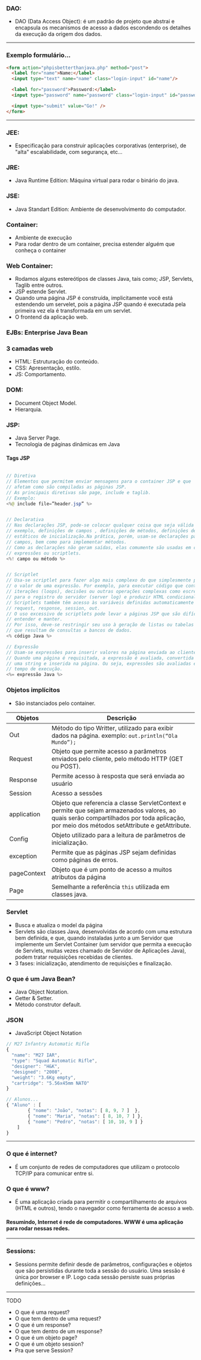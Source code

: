 ### DAO:
- DAO (Data Access Object): é um padrão de projeto que abstrai e encapsula os mecanismos de acesso a dados escondendo os detalhes da execução da origem dos dados.

---

### Exemplo formulário...

```html
<form action="phpisbetterthanjava.php" method="post">
  <label for="name">Name:</label>
  <input type="text" name="name" class="login-input" id="name"/>

  <label for="password">Password:</label>
  <input type="password" name="password" class="login-input" id="password" />

  <input type="submit" value="Go!" />
</form>
```


---

### JEE: 
- Especificação para construir aplicações corporativas (enterprise), de "alta" escalabilidade, com segurança, etc...

### JRE: 
- Java Runtime Edition:  Máquina virtual para rodar o binário do java.

### JSE: 
- Java Standart Edition: Ambiente de desenvolvimento do computador.

### Container:
- Ambiente de execução
- Para rodar dentro de um container, precisa estender alguém que conheça o container

### Web Container:
- Rodamos alguns estereótipos de classes Java, tais como; JSP, Servlets, Taglib entre outros.
- JSP estende Servlet.
- Quando uma página JSP é construída, implicitamente você está estendendo um servelet, pois a página JSP quando é executada pela primeira vez ela é transformada em um servlet.
- O frontend da aplicação web.

### EJBs: Enterprise Java Bean 

### 3 camadas web
- HTML: Estruturação do conteúdo.
- CSS: Apresentação, estilo.
- JS: Comportamento.

### DOM:
- Document Object Model.
- Hierarquia.

### JSP:
- Java Server Page.
- Tecnologia de páginas dinâmicas em Java

#### Tags JSP

```java

// Diretiva
// Elementos que permitem enviar mensagens para o container JSP e que 
// afetam como são compiladas as páginas JSP. 
// As principais diretivas são page, include e taglib.
// Exemplo:
<%@ include file=”header.jsp” %>


// Declarativa
// Nas declarações JSP, pode-se colocar qualquer coisa que seja válida pôr em uma classe. Por
// exemplo, definições de campos , definições de métodos, definições de classes internas, blocos
// estáticos de inicialização.Na prática, porém, usam-se declarações para declarar e inicializar
// campos, bem como para implementar métodos.
// Como as declarações não geram saídas, elas comumente são usadas em conjunto com
// expressões ou scriptlets.
<%! campo ou método %>


// Scriptlet
// Usa-se scriptlet para fazer algo mais complexo do que simplesmente produzir 
// o valor de uma expressão. Por exemplo, para executar código que contenha 
// iterações (loops), decisões ou outras operações complexas como escrever 
// para o registro do servidor (server log) e produzir HTML condicionalmente.
// Scriptlets também têm acesso às variáveis definidas automaticamente como 
// request, response, session, out.
// O uso excessivo de scriptlets pode levar a páginas JSP que são difíceis de 
// entender e manter.
// Por isso, deve-se restringir seu uso à geração de listas ou tabelas de dados 
// que resultam de consultas a bancos de dados.
<% código Java %>

// Expressão
// Usam-se expressões para inserir valores na página enviada ao cliente.
// Quando uma página é requisitada, a expressão é avaliada, convertida para 
// uma string e inserida na página. Ou seja, expressões são avaliadas em 
// tempo de execução.
<%= expressão Java %>

```

### Objetos implícitos
- São instanciados pelo container.

| Objetos                   | Descrição                                                           |
|--------------------------- | ------------------------------------------------------------- |
| Out                          | Método do tipo Writter, utilizado para exibir dados na página. exemplo: `out.println(“Ola Mundo”);`|
| Request                  | Objeto que permite acesso a parâmetros enviados pelo cliente, pelo método HTTP (GET ou POST). |
| Response               | Permite acesso à resposta que será enviada ao usuário |
| Session                  | Acesso a sessões |
| application | Objeto que referencia a classe ServletContext e permite que sejam armazenados valores, ao quais serão compartilhados por toda aplicação, por meio dos métodos setAttribute e getAttribute.|
| Config | Objeto utilizado para a leitura de parâmetros de inicialização.|
| exception | Permite que as páginas JSP sejam definidas como páginas de erros. |
| pageContext | Objeto que é um ponto de acesso a muitos atributos da página |
| Page | Semelhante a referência `this` utilizada em classes java. |

### Servlet
- Busca e atualiza o model da página
- Servlets são classes Java, desenvolvidas de acordo com uma estrutura bem definida, e que, quando instaladas junto a um Servidor que implemente um Servlet Container (um servidor que permita a execução de Servlets, muitas vezes chamado de Servidor de Aplicações Java), podem tratar requisições recebidas de clientes.
- 3 fases: inicialização, atendimento de requisições e finalização.

### O que é um Java Bean?
- Java Object Notation.
- Getter & Setter.
- Método construtor default.

### JSON
- JavaScript Object Notation

```javascript
// M27 Infantry Automatic Rifle
{
  "name": "M27 IAR",
  "type": "Squad Automatic Rifle",
  "designer": "H&K",
  "designed": "2008",
  "weight": "3.6Kg empty",
  "cartridge": "5.56x45mm NATO"
}

// Alunos...
{ "Aluno" : [ 
        { "nome": "João", "notas": [ 8, 9, 7 ]  },
        { "nome": "Maria", "notas": [ 8, 10, 7 ] },
        { "nome": "Pedro", "notas": [ 10, 10, 9 ] } 
    ]
}
```

---

### O que é internet?
- É um conjunto de redes de computadores que utilizam o protocolo TCP/IP para comunicar entre si.

### O que é www?
- É uma aplicação criada para permitir o compartilhamento de arquivos (HTML e outros), tendo o  navegador como ferramenta de acesso a web.

#### Resumindo, Internet é rede de computadores. WWW é uma aplicação para rodar nessas redes.

---

### Sessions:
- Sessions permite definir desde de parâmetros, configurações e objetos que são persistidas durante toda a sessão do usuário. Uma sessão é única  por browser e IP. Logo cada sessão persiste suas próprias definições...

---
 TODO

* O que é uma request?
* O que tem dentro de uma request?
* O que é um response?
* O que tem dentro de um response?
* O que é um objeto page?
* O que é um objeto session?
* Pra que serve Session?


